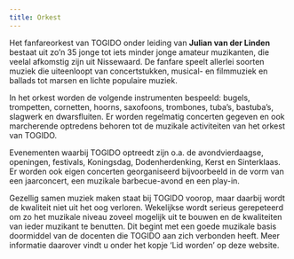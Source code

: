 ```yaml
---
title: Orkest
---
```


Het fanfareorkest van TOGIDO onder leiding van **Julian van der Linden** bestaat uit zo’n 35 jonge tot iets minder jonge amateur muzikanten, die veelal afkomstig zijn uit Nissewaard. De fanfare speelt allerlei soorten muziek die uiteenloopt van concertstukken, musical- en filmmuziek en ballads tot marsen en lichte populaire muziek.

In het orkest worden de volgende instrumenten bespeeld: bugels, trompetten, cornetten, hoorns, saxofoons, trombones, tuba’s, bastuba’s, slagwerk en dwarsfluiten. Er worden regelmatig concerten gegeven en ook marcherende optredens behoren tot de muzikale activiteiten van het orkest van TOGIDO.

Evenementen waarbij TOGIDO optreedt zijn o.a. de avondvierdaagse, openingen, festivals, Koningsdag, Dodenherdenking, Kerst en Sinterklaas. Er worden ook eigen concerten georganiseerd bijvoorbeeld in de vorm van een jaarconcert, een muzikale barbecue-avond en een play-in.

Gezellig samen muziek maken staat bij TOGIDO voorop, maar daarbij wordt de kwaliteit niet uit het oog verloren. Wekelijkse wordt serieus gerepeteerd om zo het muzikale niveau zoveel mogelijk uit te bouwen en de kwaliteiten van ieder muzikant te benutten. Dit begint met een goede muzikale basis doormiddel van de docenten die TOGIDO aan zich verbonden heeft. Meer informatie daarover vindt u onder het kopje ‘Lid worden’ op deze website.
